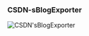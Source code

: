 ### CSDN-sBlogExporter ###
![CSDN'sBlogExporter](https://github.com/zhangao0086/CSDN-sBlogExporter/blob/master/images/screenshot_1.png)
